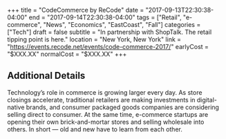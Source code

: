 +++
title = "CodeCommerce by ReCode"
date = "2017-09-13T22:30:38-04:00"
end = "2017-09-14T22:30:38-04:00"
tags = ["Retail", "e-commerce", "News", "Economics", "EastCoast", "Fall"]
categories = ["Tech"]
draft = false
subtitle = "In partnership with ShopTalk. The retail tipping point is here."
location = "New York, New York"
link = "https://events.recode.net/events/code-commerce-2017/"
earlyCost = "$XXX.XX"
normalCost = "$XXX.XX"
+++

<!--more-->

## Additional Details

Technology’s role in commerce is growing larger every day. As store closings accelerate, traditional retailers are making investments in digital-native brands, and consumer packaged goods companies are considering selling direct to consumer. At the same time, e-commerce startups are opening their own brick-and-mortar stores and selling wholesale into others. In short — old and new have to learn from each other.
